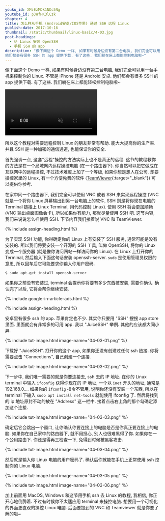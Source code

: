 ```yaml
---
youku_id: XMzEzMDk1NDc5Ng
youtube_id: p3HfHK3lCzk
chapter: 4
title: 怎么样从手机 (Android安卓/IOS苹果) 通过 SSH 远程 Linux
publish-date: 2017-10-16
thumbnail: /static/thumbnail/linux-basic/4-03.jpg
post-headings:
  - 给 Linux 安装 OpenSSH
  - 手机 SSH 的 app
description: "像下面这个 Demo 一样, 如果有时候身边没有第二台电脑, 我们完全可以用一台手机来控制你的 Linux. 不管是 iPhone 还是 Android 安卓.
他们都会有很多 SSH 的 app 提供下载. 有了这些. 我们躺在床上都能控制电脑啦~"
---
```


像下面这个 Demo 一样, 如果有时候身边没有第二台电脑, 我们完全可以用一台手机来控制你的 Linux. 不管是 iPhone 还是 Android 安卓.
他们都会有很多 SSH 的 app 提供下载. 有了这些. 我们躺在床上都能轻松控制电脑啦~

<video class="tut-content-video" controls loop autoplay muted>
  <source src="/static/results/linux-basic/04-01-02.mp4" type="video/mp4">
  Your browser does not support HTML5 video.
</video>

所以这个教程对需要远程控制 Linux 的朋友非常有帮助. 能大大提高你的生产率. 并且 SSH 是一种加密的通信通道, 也能保证你的安全.

首先强调一点, 这套"远程"操控的方法实际上也不是真正的远程. 这节的教程教你的方法是在一个局域网内远程操控电脑 (在一个路由器下).
你当然可以把它做成在互联网中的远程操控, 不过技术难度上加了一个等级, 如果你想是想人在公司, 却要操控家里的 Linux, 有一个方便免费的软件 ([TeamViewer](https://www.teamviewer.com){:target="_blank"}) 可以提供你参考.

在家中同一个路由器下, 我们完全可以使用 VNC 或者 SSH 来实现远程操控 (VNC 就是一个将你 Linux 屏幕输出到另一台电脑上的软件, SSH 则是将你现在电脑的 Terminal 链接上 Linux Terminal, 用代码控制 Linux).
使用 SSH 将会更加顺畅 (VNC 输出桌面图像会卡), 所以如果你有能力, 那就尽量使用 SSH 吧. 这节内容, 我们来说说怎么样使用 SSH. 下节内容我们接着说 VNC 和 TeamViewer.



{% include assign-heading.html %}

为了实现 SSH 功能, 你得确定你的 Linux 上有安装了 SSH 服务, 通常可能是没有安装的. 所以我们将要安装一个开源的 SSH 工具, 叫做 OpenSSH, 将你的 Linux 变成一个服务器 (就是像你访问网站一样访问你的 Linux).
在 Linux 上打开你的 Terminal, 然后输入下面这句话安装 openssh-server. `sudo` 是使用管理员权限的意思, 所以回车后它可能要求你输入你用户密码.

```shell
$ sudo apt-get install openssh-server
```

如果你之前没有安装过, terminal 会提示你将要有多少东西被安装, 需要你确认. 确认完了以后, 它将会帮你继续安装.







{% include google-in-article-ads.html %}

{% include assign-heading.html %}

安卓里有很多 ssh 的 app. 苹果肯定也不少. 其实你只要用 "SSH" 搜搜 app store 里面. 里面就会有非常多的可用 app. 我以 "JuiceSSH" 举例.
其他的应该都大同小异.

{% include tut-image.html image-name="04-03-01.png" %}

下载好 "JuiceSSH". 打开你的这个 app, 如果你还没有创建过任何 ssh 链接. 你将需要点击 "Connections",
自己创建一个连接.

{% include tut-image.html image-name="04-03-02.png" %}

下一步中, 我们唯一需要的就是你要连接去, ssh 去的 IP 地址. 在你的 Linux terminal 中输入 `ifconfig`
获得你现在的 IP 地址, 一个以 `inet` 开头的地址, 通常是 192.168.0....
如果你的 `ifconfig` 指令不管用, 说明你还没有安装一个东西,
所以在 terminal 下输入 `sudo apt install net-tools` 就能使用 ifconfig 了.
然后将找到的 ip 地址原封不动的放在 "Address" 这一栏中. 接着点击右上角的那个勾确定添加这个连接.

{% include tut-image.html image-name="04-03-03.png" %}

确定后它会跳出一个窗口, 让你确认你要连接上的电脑是否是你真正要连接上的电脑. 如果你在自己家中的路由器下, 就不用担心, 别人也很难黑得了你. 如果你在一个公用路由下.
你还是得再三检查一下, 免得到时候被黑客攻击.

{% include tut-image.html image-name="04-03-04.png" %}

然后就是输入你 Linux 电脑的用户密码了. 确认后你就能在手机上正常使用 ssh 控制你的 Linux 电脑.

{% include tut-image.html image-name="04-03-05.png" %}

{% include tut-image.html image-name="04-03-06.png" %}

加上前面用 MacOS, Windows 和这节用手机 ssh 去 Linux 的教程, 我相信, 你正开心地倒腾着.
不过有时候你不太适应用 terminal 来操控电脑. 想要用一个可视化的界面更直观的操控 Linux 电脑.
后面要提到的 VNC 和 Teamviewer 就是你要了解的啦~